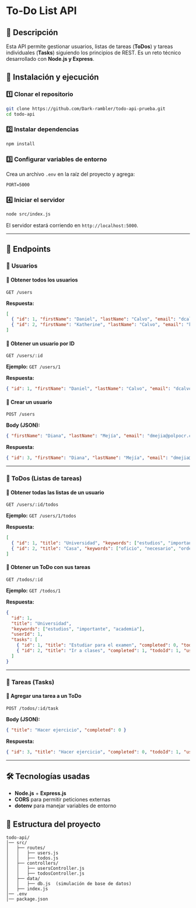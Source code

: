 # To-Do List API

## 📌 Descripción
Esta API permite gestionar usuarios, listas de tareas (**ToDos**) y tareas individuales (**Tasks**) siguiendo los principios de REST. Es un reto técnico desarrollado con **Node.js y Express**.

## 🚀 Instalación y ejecución
### 1️⃣ Clonar el repositorio
```sh
git clone https://github.com/Dark-rambler/todo-api-prueba.git
cd todo-api
```

### 2️⃣ Instalar dependencias
```sh
npm install
```

### 3️⃣ Configurar variables de entorno
Crea un archivo `.env` en la raíz del proyecto y agrega:
```
PORT=5000
```

### 4️⃣ Iniciar el servidor
```sh
node src/index.js
```
El servidor estará corriendo en `http://localhost:5000`.

---

## 📌 Endpoints

### 📌 **Usuarios**
#### 🔹 Obtener todos los usuarios
```http
GET /users
```
**Respuesta:**
```json
[
  { "id": 1, "firstName": "Daniel", "lastName": "Calvo", "email": "dcalvo@polpocr.com" },
  { "id": 2, "firstName": "Katherine", "lastName": "Calvo", "email": "kcalvo@polpocr.com" }
]
```

#### 🔹 Obtener un usuario por ID
```http
GET /users/:id
```
**Ejemplo:** `GET /users/1`

**Respuesta:**
```json
{ "id": 1, "firstName": "Daniel", "lastName": "Calvo", "email": "dcalvo@polpocr.com" }
```

#### 🔹 Crear un usuario
```http
POST /users
```
**Body (JSON):**
```json
{ "firstName": "Diana", "lastName": "Mejía", "email": "dmejia@polpocr.com" }
```
**Respuesta:**
```json
{ "id": 3, "firstName": "Diana", "lastName": "Mejía", "email": "dmejia@polpocr.com" }
```

---

### 📌 **ToDos (Listas de tareas)**
#### 🔹 Obtener todas las listas de un usuario
```http
GET /users/:id/todos
```
**Ejemplo:** `GET /users/1/todos`

**Respuesta:**
```json
[
  { "id": 1, "title": "Universidad", "keywords": ["estudios", "importante", "academia"], "userId": 1 },
  { "id": 2, "title": "Casa", "keywords": ["oficio", "necesario", "orden"], "userId": 1 }
]
```

#### 🔹 Obtener un ToDo con sus tareas
```http
GET /todos/:id
```
**Ejemplo:** `GET /todos/1`

**Respuesta:**
```json
{
  "id": 1,
  "title": "Universidad",
  "keywords": ["estudios", "importante", "academia"],
  "userId": 1,
  "tasks": [
    { "id": 1, "title": "Estudiar para el examen", "completed": 0, "todoId": 1, "userId": 1 },
    { "id": 2, "title": "Ir a clases", "completed": 1, "todoId": 1, "userId": 1 }
  ]
}
```

---

### 📌 **Tareas (Tasks)**
#### 🔹 Agregar una tarea a un ToDo
```http
POST /todos/:id/task
```
**Body (JSON):**
```json
{ "title": "Hacer ejercicio", "completed": 0 }
```
**Respuesta:**
```json
{ "id": 3, "title": "Hacer ejercicio", "completed": 0, "todoId": 1, "userId": 1 }
```

---

## 🛠️ Tecnologías usadas
- **Node.js** + **Express.js**
- **CORS** para permitir peticiones externas
- **dotenv** para manejar variables de entorno

## 📄 Estructura del proyecto
```
todo-api/
│── src/
│   ├── routes/
│   │   ├── users.js
│   │   ├── todos.js
│   ├── controllers/
│   │   ├── usersController.js
│   │   ├── todosController.js
│   ├── data/
│   │   ├── db.js  (simulación de base de datos)
│   ├── index.js
│── .env
│── package.json
```
